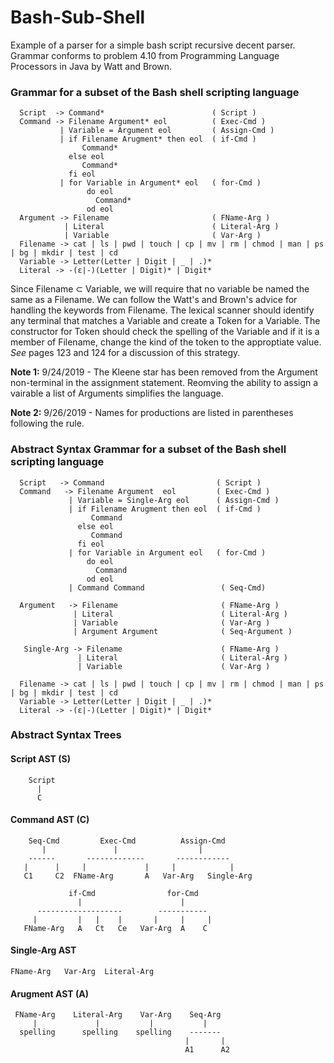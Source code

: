 # Bash-Sub-Shell
Example of a parser for a simple bash script recursive decent parser.  Grammar conforms to problem 4.10 from Programming Language Processors in Java by Watt and Brown.

### Grammar for a subset of the Bash shell scripting language
```
  Script  -> Command*                        ( Script )
  Command -> Filename Argument* eol          ( Exec-Cmd )
           | Variable = Argument eol         ( Assign-Cmd )
           | if Filename Arugment* then eol  ( if-Cmd )
                Command*
             else eol
                Command*
             fi eol
           | for Variable in Argument* eol   ( for-Cmd )
                 do eol
                   Command*
                 od eol
  Argument -> Filename                       ( FName-Arg )
            | Literal                        ( Literal-Arg )
            | Variable                       ( Var-Arg )
  Filename -> cat | ls | pwd | touch | cp | mv | rm | chmod | man | ps | bg | mkdir | test | cd
  Variable -> Letter(Letter | Digit | _ | .)*
  Literal -> -(ε|-)(Letter | Digit)* | Digit*
``` 
Since Filename &#8834; Variable, we will require that no variable be named the same as a Filename.  We can follow the Watt's and Brown's advice for handling the keywords from Filename.  The lexical scanner should identify any terminal that matches a Variable and create a Token for a Variable. The constructor for Token should check the spelling of the Variable and if it is a member of Filename, change the kind of the token to the approptiate value.  *See* pages 123 and 124 for a discussion of this strategy.  

**Note 1:**  9/24/2019 - The Kleene star has been removed from the Argument non-terminal in the assignment statement.  Reomving the ability to assign a vairable a list of Arguments simplifies the language. 

**Note 2:**  9/26/2019 -  Names for productions are listed in parentheses following the rule.

### Abstract Syntax Grammar for a subset of the Bash shell scripting language
```
  Script   -> Command                         ( Script )
  Command   -> Filename Argument  eol         ( Exec-Cmd )
             | Variable = Single-Arg eol      ( Assign-Cmd )
             | if Filename Arugment then eol  ( if-Cmd )
                  Command
               else eol
                  Command
               fi eol
             | for Variable in Argument eol   ( for-Cmd )
                 do eol
                   Command
                 od eol
             | Command Command                 ( Seq-Cmd)
           
  Argument   -> Filename                       ( FName-Arg )
              | Literal                        ( Literal-Arg )
              | Variable                       ( Var-Arg )
              | Argument Argument              ( Seq-Argument )
            
   Single-Arg -> Filename                      ( FName-Arg )
               | Literal                       ( Literal-Arg )
               | Variable                      ( Var-Arg )
            
  Filename -> cat | ls | pwd | touch | cp | mv | rm | chmod | man | ps | bg | mkdir | test | cd
  Variable -> Letter(Letter | Digit | _ | .)*
  Literal -> -(ε|-)(Letter | Digit)* | Digit*
``` 
### Abstract Syntax Trees

#### Script AST (S)
```
    Script
      |
      C
```
#### Command AST (C)
```
    Seq-Cmd         Exec-Cmd          Assign-Cmd    
       |               |                  |   
    ------       -------------       ------------ 
   |      |     |             |     |            |
   C1     C2  FName-Arg       A   Var-Arg   Single-Arg
 
             if-Cmd                for-Cmd        
               |                      |            
      -------------------        -----------       
     |         |   |    |       |     |     |
   FName-Arg   A   Ct   Ce   Var-Arg  A    C
```

#### Single-Arg AST
```
FName-Arg   Var-Arg  Literal-Arg
```

#### Arugment AST (A)
```
 FName-Arg    Literal-Arg    Var-Arg    Seq-Arg      
     |             |           |           |         
  spelling      spelling    spelling    -------     
                                       |       |
                                       A1      A2
```
